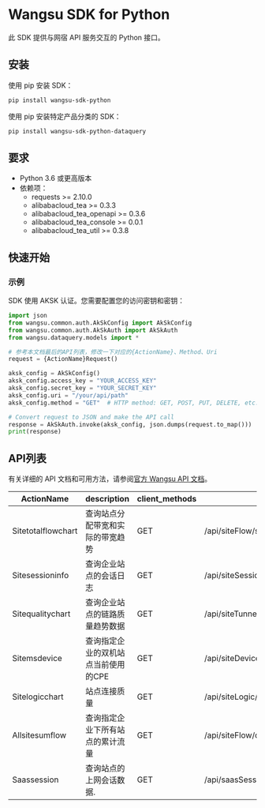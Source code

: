 # Wangsu SDK for Python

此 SDK 提供与网宿 API 服务交互的 Python 接口。

## 安装

使用 pip 安装 SDK：

```bash
pip install wangsu-sdk-python
```
使用 pip 安装特定产品分类的 SDK：

```bash
pip install wangsu-sdk-python-dataquery
```


## 要求

- Python 3.6 或更高版本
- 依赖项：
  - requests >= 2.10.0
  - alibabacloud_tea >= 0.3.3
  - alibabacloud_tea_openapi >= 0.3.6
  - alibabacloud_tea_console >= 0.0.1
  - alibabacloud_tea_util >= 0.3.8

## 快速开始

### 示例

SDK 使用 AKSK 认证。您需要配置您的访问密钥和密钥：

```python
import json
from wangsu.common.auth.AkSkConfig import AkSkConfig
from wangsu.common.auth.AkSkAuth import AkSkAuth
from wangsu.dataquery.models import *

# 参考本文档最后的API列表，修改一下对应的{ActionName}、Method、Uri
request = {ActionName}Request()

aksk_config = AkSkConfig()
aksk_config.access_key = "YOUR_ACCESS_KEY"
aksk_config.secret_key = "YOUR_SECRET_KEY"
aksk_config.uri = "/your/api/path"
aksk_config.method = "GET"  # HTTP method: GET, POST, PUT, DELETE, etc.

# Convert request to JSON and make the API call
response = AkSkAuth.invoke(aksk_config, json.dumps(request.to_map()))
print(response)

```


## API列表
有关详细的 API 文档和可用方法，请参阅[官方 Wangsu API 文档](https://www.wangsu.com/document/api-doc/Overview?productType=all)。

| ActionName | description | client_methods | uri |
| --- | --- | --- | --- |
| Sitetotalflowchart | 查询站点分配带宽和实际的带宽趋势 | GET | /api/siteFlow/siteTotalFlowChart |
| Sitesessioninfo | 查询企业站点的会话日志 | GET | /api/siteSession/info |
| Sitequalitychart | 查询企业站点的链路质量趋势数据 | GET | /api/siteTunnel/qualityChart |
| Sitemsdevice | 查询指定企业的双机站点当前使用的CPE | GET | /api/siteDevice/ms |
| Sitelogicchart | 站点连接质量 | GET | /api/siteLogic/qualityChart |
| Allsitesumflow | 查询指定企业下所有站点的累计流量 | GET | /api/siteFlow/orgSumFlow |
| Saassession | 查询站点的上网会话数据. | GET | /api/saasSession/info |